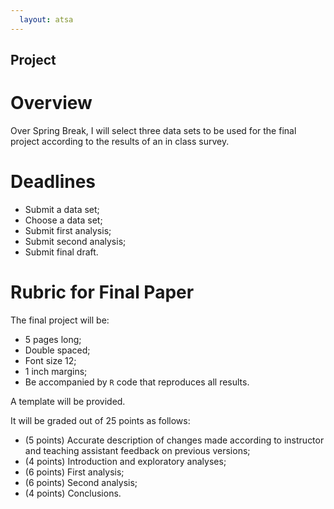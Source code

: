 ```yaml
---
  layout: atsa
---
```

  
  Project
-------
  
  # Overview
  
  
  Over Spring Break, I will select three data sets to be used for the final project according to the results of an in class survey.
  
  # Deadlines
  
  - Submit a data set;
  - Choose a data set;
  - Submit first analysis;
  - Submit second analysis;
  - Submit final draft.
  
  # Rubric for Final Paper
  
  The final project will be:
  - 5 pages long;
  - Double spaced;
  - Font size 12;
  - 1 inch margins;
  - Be accompanied by `R` code that reproduces all results.
  
  A template will be provided.
  
  It will be graded out of 25 points as follows:
  - (5 points) Accurate description of changes made according to instructor and teaching assistant feedback on previous versions;
  - (4 points) Introduction and exploratory analyses;
  - (6 points) First analysis;
  - (6 points) Second analysis;
  - (4 points) Conclusions.
  